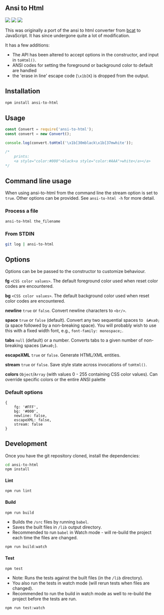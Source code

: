 ## Ansi to Html

[![](https://travis-ci.org/rburns/ansi-to-html.svg?branch=master)](https://travis-ci.org/rburns/ansi-to-html/branches)
[![](https://img.shields.io/npm/v/ansi-to-html.svg)](https://www.npmjs.com/package/ansi-to-html)
![](https://img.shields.io/npm/dm/ansi-to-html.svg)

This was originally a port of the ansi to html converter from
[bcat](https://github.com/rtomayko/bcat/blob/master/lib/bcat/ansi.rb) to
JavaScript. It has since undergone quite a lot of modification.

It has a few additions:

* The API has been altered to accept options in the constructor, and input in `toHtml()`.
* ANSI codes for setting the foreground or background color to default are handled
* the 'erase in line' escape code (`\x1b[K`) is dropped from the output.

## Installation

```bash
npm install ansi-to-html
```

## Usage

```javascript
const Convert = require('ansi-to-html');
const convert = new Convert();

console.log(convert.toHtml('\x1b[30mblack\x1b[37mwhite'));

/*
    prints:
    <a style="color:#000">black<a style="color:#AAA">white</a></a>
*/
```

## Command line usage

When using ansi-to-html from the command line the stream option is set to `true`.
Other options can be provided. See `ansi-to-html -h` for more detail.

### Process a file

```bash
ansi-to-html the_filename
```

### From STDIN

```bash
git log | ansi-to-html
```

## Options

Options can be be passed to the constructor to customize behaviour.

**fg** `<CSS color values>`. The default foreground color used when reset color codes are encountered.

**bg** `<CSS color values>`. The default background color used when reset color codes are encountered.

**newline** `true` or `false`. Convert newline characters to `<br/>`.

**space** `true` or `false` (default). Convert any two sequential spaces to ` &#xa0;` (a space followed by a non-breaking space). You will probably wish to use this with a fixed width font, e.g., `font-family: monospace;`.

**tabs** `null` (default) or a number. Converts tabs to a given number of non-breaking spaces (`&#xa0;`).

**escapeXML** `true` or `false`. Generate HTML/XML entities.

**stream** `true` or `false`. Save style state across invocations of `toHtml()`.

**colors** `Object`/`Array` (with values 0 - 255 containing CSS color values). Can override specific colors or the entire ANSI palette

### Default options

```json5
{
    fg: '#FFF',
    bg: '#000',
    newline: false,
    escapeXML: false,
    stream: false
}
```

## Development

Once you have the git repository cloned, install the dependencies:

```bash
cd ansi-to-html
npm install
```

#### Lint

```bash
npm run lint
```

#### Build

```bash
npm run build
```

- Builds the `/src` files by running `babel`.
- Saves the built files in `/lib` output directory.
- Recommended to run `babel` in Watch mode - will re-build the project each time the files are changed.
```bash
npm run build:watch
```

#### Test

```bash
npm test
```
- Note: Runs the tests against the built files (in the `/lib` directory).
- You also run the tests in watch mode (will rerun tests when files are changed).
- Recommended to run the build in watch mode as well to re-build the project before the tests are run.

```bash
npm run test:watch
```
